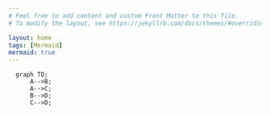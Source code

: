 ```yaml
---
# Feel free to add content and custom Front Matter to this file.
# To modify the layout, see https://jekyllrb.com/docs/themes/#overriding-theme-defaults

layout: home
tags: [Mermaid]
mermaid: true
---
```


```mermaid
  graph TD;
      A-->B;
      A-->C;
      B-->D;
      C-->D;
```